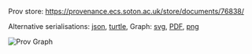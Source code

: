 
Prov store: https://provenance.ecs.soton.ac.uk/store/documents/76838/
	
Alternative serialisations: [json](https://provenance.ecs.soton.ac.uk/store/documents/76838.json), [turtle](https://provenance.ecs.soton.ac.uk/store/documents/76838.ttl), 
Graph: [svg](https://provenance.ecs.soton.ac.uk/store/documents/76838.svg), [PDF](https://provenance.ecs.soton.ac.uk/store/documents/76838.pdf), [png](https://provenance.ecs.soton.ac.uk/store/documents/76838.png)

![Prov Graph](https://provenance.ecs.soton.ac.uk/store/documents/76838.png)

		